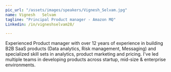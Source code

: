 ```yaml
---
pic_url: "/assets/images/speakers/Vignesh_Selvam.jpg"
name: Vignesh	Selvam
tagline: "Principal Product manager - Amazon MQ"
Linkedin: /in/vigneshselvam28/

---
```

Experienced Product manager with over 12 years of experience in building B2B SaaS products (Data analytics, Risk management, Messaging) and specialized skill sets in analytics, product marketing and pricing. I've led multiple teams in developing products across startup, mid-size & enterprise environments.
